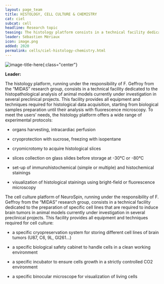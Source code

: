 ```yaml
---
layout: page_team
title: HISTOLOGY, CELL CULTURE & CHEMISTRY
cat: ciel
subcat: cell
headline: Research topic
teasing: The histology platform consists in a technical facility dedicated to the histopathological analysis of animal models currently under investigation in several preclinical projects. On the other hand, the cell culture platform consists in a technical facility dedicated to the preparation of specific tumor cell lines that are required to induce animal models currently under investigation in several preclinical projects.
leader: Sébastien Mériaux
icon: image.png
added: 2020
permalink: cells/ciel-histology-chemistry.html
---
```


![image-title-here]({{site.url}}{{site.baseurl}}/images/labs/{{page.icon}}){:class="center"}

<b> Leader: </b>
<script>mail2("{{page.leader | replace: " ", "." | downcase}}", "cea", 3, "", "{{page.leader}}")</script>

The histology platform, running under the responsibility of F. Geffroy from the “MIDAS” research group, consists in a technical facility dedicated to the histopathological analysis of animal models currently under investigation in several preclinical projects. This facility provides all equipment and techniques required for histological data acquisition, starting from biological samples preparation until their analysis with fluorescence microscopy. To meet the users’ needs, the histology platform offers a wide range of experimental protocols:

- organs harvesting, intracardiac perfusion

- cryoprotection with sucrose, freezing with isopentane

- cryomicrotomy to acquire histological slices

- slices collection on glass slides before storage at -30°C or -80°C

- set-up of immunohistochemical (simple or multiple) and histochemical stainings

- visualization of histological stainings using bright-field or fluorescence microscopy

The cell culture platform of NeuroSpin, running under the responsibility of F. Geffroy from the “MIDAS” research group, consists in a technical facility dedicated to the preparation of specific cell lines that are required to induce brain tumors in animal models currently under investigation in several preclinical projects. This facility provides all equipment and techniques required for cell culture:

- a specific cryopreservation system for storing different cell lines of brain tumors (U87, C6, 9L, Gl261…)

- a specific biological safety cabinet to handle cells in a clean working environment

- a specific incubator to ensure cells growth in a strictly controlled CO2 environment

- a specific binocular microscope for visualization of living cells